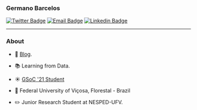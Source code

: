 ### Germano Barcelos

[![Twitter Badge](https://img.shields.io/badge/-gegen07-1ca0f1?style=flat&logo=twitter&logoColor=white&link=https://twitter.com/gegen_07)](https://twitter.com/gegen_07)
[![Email Badge](https://img.shields.io/badge/-Email-d44638?style=flat&logo=Gmail&logoColor=white&link=mailto:gegenbarcelos@gmail.com)](mailto:gegenbarcelos@gmail.com)
[![Linkedin Badge](https://img.shields.io/badge/-LinkedIn-blue?style=flat&logo=Linkedin&logoColor=white&link=https://www.linkedin.com/in/germano-b-534b6a138/)](https://www.linkedin.com/in/germano-b-534b6a138/)

---
### About

- :memo: [Blog](https://gegen07.github.io/#/blog).

- :books: Learning from Data.

- :sunny: [GSoC '21 Student](https://summerofcode.withgoogle.com/projects/#6451566590033920)
 
- :school: Federal University of Viçosa, Florestal - Brazil

- :pencil2: Junior Research Student at NESPED-UFV.

